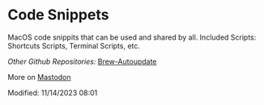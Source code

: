 # Code Snippets

MacOS code snippits that can be used and shared by all.
Included Scripts: Shortcuts Scripts, Terminal Scripts, etc.

_Other Github Repositories:_
<a rel="me" href="https://github.com/iAGorynT/Brew-Autoupdate">Brew-Autoupdate</a>

More on 
<a rel="me" href="https://mastodon.social/@iAGorynT">Mastodon</a>

Modified: 11/14/2023 08:01
